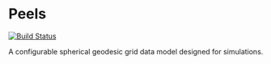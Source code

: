 Peels
=====

[![Build Status](https://travis-ci.org/thure/peels.svg)](https://travis-ci.org/thure/peels)

A configurable spherical geodesic grid data model designed for simulations.

